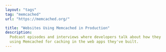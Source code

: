 ```yaml
---
layout: "tags"
tag: "memcached"
url: "https://memcached.org/"

title: "Websites Using Memcached in Production"
description:
  Podcast episodes and interviews where developers talk about how they are
  using Memcached for caching in the web apps they've built.
---
```

